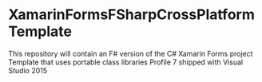 # XamarinFormsFSharpCrossPlatformTemplate
This repository will contain an F# version of the C# Xamarin Forms project Template that uses portable class libraries Profile 7 shipped with Visual Studio 2015
